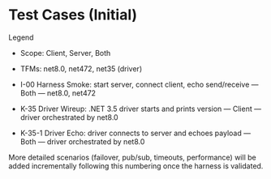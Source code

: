 # Test Cases (Initial)

Legend
- Scope: Client, Server, Both
- TFMs: net8.0, net472, net35 (driver)

- I-00 Harness Smoke: start server, connect client, echo send/receive — Both — net8.0, net472
- K-35 Driver Wireup: .NET 3.5 driver starts and prints version — Client — driver orchestrated by net8.0
- K-35-1 Driver Echo: driver connects to server and echoes payload — Both — driver orchestrated by net8.0

More detailed scenarios (failover, pub/sub, timeouts, performance) will be added incrementally following this numbering once the harness is validated.

